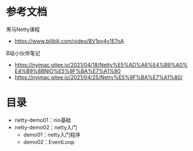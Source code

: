 # 参考文档
黑马Netty课程
- https://www.bilibili.com/video/BV1py4y1E7oA

B站小伙伴笔记
- https://nyimac.gitee.io/2021/04/18/Netty%E5%AD%A6%E4%B9%A0%E4%B9%8BNIO%E5%9F%BA%E7%A1%80
- https://nyimac.gitee.io/2021/04/25/Netty%E5%9F%BA%E7%A1%80/

# 目录
- netty-demo01：nio基础
- netty-demo02：netty入门
    - demo01：netty入门程序
    - demo02：EventLoop

